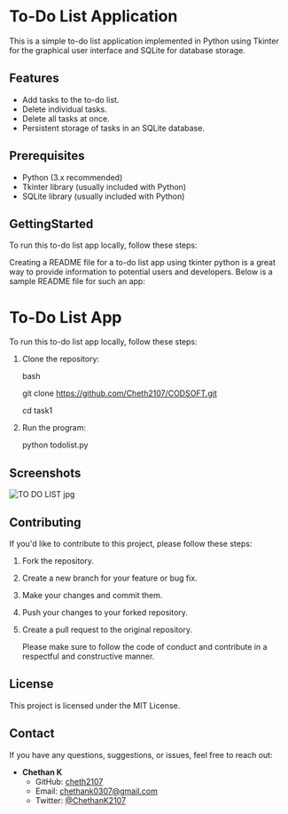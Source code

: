 
# To-Do List Application

This is a simple to-do list application implemented in Python using Tkinter for the graphical user interface and SQLite for database storage.


## Features

- Add tasks to the to-do list.
- Delete individual tasks.
- Delete all tasks at once.
- Persistent storage of tasks in an SQLite database.

## Prerequisites

- Python (3.x recommended)
- Tkinter library (usually included with Python)
- SQLite library (usually included with Python)
## GettingStarted

To run this to-do list app locally, follow these steps:

Creating a README file for a to-do list app using tkinter python is a great way to provide information to potential users and developers. Below is a sample README file for such an app:

# To-Do List App

To run this to-do list app locally, follow these steps:

1. Clone the repository:

   bash
  
   git clone https://github.com/Cheth2107/CODSOFT.git
   
   cd task1

2. Run the program:

    python todolist.py



## Screenshots

![TO DO LIST jpg](https://github.com/Cheth2107/CODSOFT/assets/143086835/840d1dc3-b46b-4402-8c55-96567cc076b7)


## Contributing

If you'd like to contribute to this project, please follow these steps:

1. Fork the repository.
2. Create a new branch for your feature or bug fix.
3. Make your changes and commit them.
4. Push your changes to your forked repository.
5. Create a pull request to the original repository.

    Please make sure to follow the code of conduct and contribute  in a respectful and constructive manner.



## License

This project is licensed under the MIT License.

## Contact

If you have any questions, suggestions, or issues, feel free to reach out:

- **Chethan K**
  - GitHub: [cheth2107](https://github.com/Cheth2107)
  - Email: chethank0307@gmail.com
  - Twitter: [@ChethanK2107](https://twitter.com/ChethanK2107)
